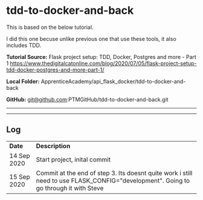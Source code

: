 # tdd-to-docker-and-back

This is based on the below tutorial.

I did this one becuse unlike previous one that use these tools, it also includes TDD.

**Tutorial Source:** 
Flask project setup: TDD, Docker, Postgres and more - Part 1
https://www.thedigitalcatonline.com/blog/2020/07/05/flask-project-setup-tdd-docker-postgres-and-more-part-1/

**Local Folder:** ApprenticeAcademy/api_flask_docker/tdd-to-docker-and-back

**GitHub:** git@github.com:PTMGitHub/tdd-to-docker-and-back.git

***




***
## Log

|     |     |
| --- | --- |
| **Date** | **Description** |
| 14 Sep 2020 | Start project, inital commit |
| 15 Sep 2020 | Commit at the end of step 3. Its doesnt quite work i still need to use FLASK_CONFIG="development". Going to go through it with Steve|
